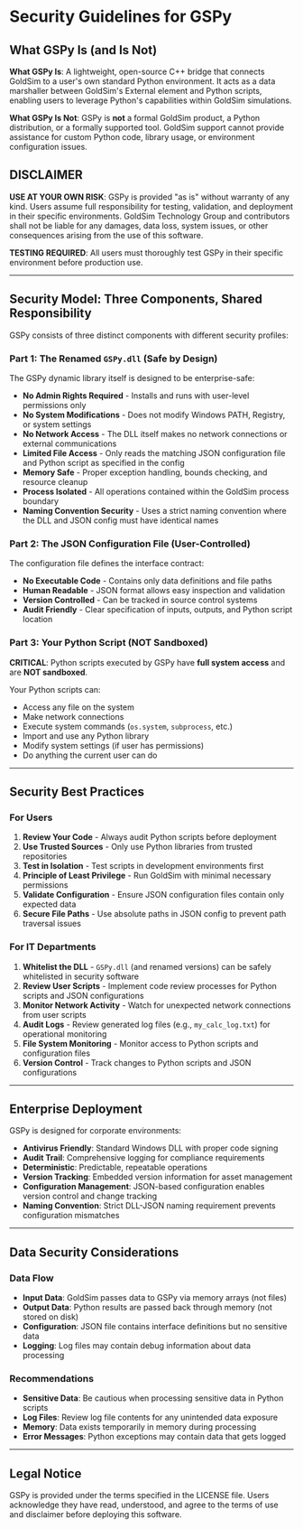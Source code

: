 # Security Guidelines for GSPy

## What GSPy Is (and Is Not)

**What GSPy Is**: A lightweight, open-source C++ bridge that connects GoldSim to a user's own standard Python environment. It acts as a data marshaller between GoldSim's External element and Python scripts, enabling users to leverage Python's capabilities within GoldSim simulations.

**What GSPy Is Not**: GSPy is **not** a formal GoldSim product, a Python distribution, or a formally supported tool. GoldSim support cannot provide assistance for custom Python code, library usage, or environment configuration issues.

## DISCLAIMER

**USE AT YOUR OWN RISK**: GSPy is provided "as is" without warranty of any kind. Users assume full responsibility for testing, validation, and deployment in their specific environments. GoldSim Technology Group and contributors shall not be liable for any damages, data loss, system issues, or other consequences arising from the use of this software.

**TESTING REQUIRED**: All users must thoroughly test GSPy in their specific environment before production use.

---

## Security Model: Three Components, Shared Responsibility

GSPy consists of three distinct components with different security profiles:

### Part 1: The Renamed `GSPy.dll` (Safe by Design)

The GSPy dynamic library itself is designed to be enterprise-safe:

- **No Admin Rights Required** - Installs and runs with user-level permissions only
- **No System Modifications** - Does not modify Windows PATH, Registry, or system settings  
- **No Network Access** - The DLL itself makes no network connections or external communications
- **Limited File Access** - Only reads the matching JSON configuration file and Python script as specified in the config
- **Memory Safe** - Proper exception handling, bounds checking, and resource cleanup
- **Process Isolated** - All operations contained within the GoldSim process boundary
- **Naming Convention Security** - Uses a strict naming convention where the DLL and JSON config must have identical names

### Part 2: The JSON Configuration File (User-Controlled)

The configuration file defines the interface contract:

- **No Executable Code** - Contains only data definitions and file paths
- **Human Readable** - JSON format allows easy inspection and validation
- **Version Controlled** - Can be tracked in source control systems
- **Audit Friendly** - Clear specification of inputs, outputs, and Python script location

### Part 3: Your Python Script (NOT Sandboxed)

**CRITICAL**: Python scripts executed by GSPy have **full system access** and are **NOT sandboxed**.

Your Python scripts can:
- Access any file on the system
- Make network connections  
- Execute system commands (`os.system`, `subprocess`, etc.)
- Import and use any Python library
- Modify system settings (if user has permissions)
- Do anything the current user can do

---

## Security Best Practices

### For Users
1. **Review Your Code** - Always audit Python scripts before deployment
2. **Use Trusted Sources** - Only use Python libraries from trusted repositories
3. **Test in Isolation** - Test scripts in development environments first
4. **Principle of Least Privilege** - Run GoldSim with minimal necessary permissions
5. **Validate Configuration** - Ensure JSON configuration files contain only expected data
6. **Secure File Paths** - Use absolute paths in JSON config to prevent path traversal issues

### For IT Departments  
1. **Whitelist the DLL** - `GSPy.dll` (and renamed versions) can be safely whitelisted in security software
2. **Review User Scripts** - Implement code review processes for Python scripts and JSON configurations
3. **Monitor Network Activity** - Watch for unexpected network connections from user scripts
4. **Audit Logs** - Review generated log files (e.g., `my_calc_log.txt`) for operational monitoring
5. **File System Monitoring** - Monitor access to Python scripts and configuration files
6. **Version Control** - Track changes to Python scripts and JSON configurations

---

## Enterprise Deployment

GSPy is designed for corporate environments:

- **Antivirus Friendly**: Standard Windows DLL with proper code signing
- **Audit Trail**: Comprehensive logging for compliance requirements  
- **Deterministic**: Predictable, repeatable operations
- **Version Tracking**: Embedded version information for asset management
- **Configuration Management**: JSON-based configuration enables version control and change tracking
- **Naming Convention**: Strict DLL-JSON naming requirement prevents configuration mismatches

---

## Data Security Considerations

### Data Flow
- **Input Data**: GoldSim passes data to GSPy via memory arrays (not files)
- **Output Data**: Python results are passed back through memory (not stored on disk)
- **Configuration**: JSON file contains interface definitions but no sensitive data
- **Logging**: Log files may contain debug information about data processing

### Recommendations
- **Sensitive Data**: Be cautious when processing sensitive data in Python scripts
- **Log Files**: Review log file contents for any unintended data exposure
- **Memory**: Data exists temporarily in memory during processing
- **Error Messages**: Python exceptions may contain data that gets logged

---

## Legal Notice

GSPy is provided under the terms specified in the LICENSE file. Users acknowledge they have read, understood, and agree to the terms of use and disclaimer before deploying this software.
